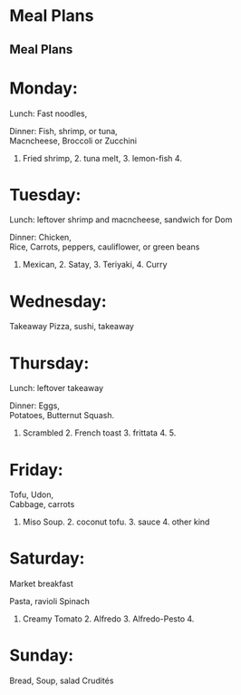 # Meal Plans
## Meal Plans

# Monday:   
Lunch: Fast noodles, 

Dinner:
Fish, shrimp, or tuna,   
Macncheese, Broccoli or Zucchini
1. Fried shrimp, 2. tuna melt, 3. lemon-fish 4.

# Tuesday:   

Lunch: leftover shrimp and macncheese, sandwich for Dom

Dinner:
Chicken,   
Rice,
Carrots, peppers, cauliflower, or green beans
1. Mexican, 2. Satay, 3. Teriyaki, 4. Curry 

# Wednesday:   
Takeaway
Pizza, sushi, takeaway

# Thursday:   
Lunch: leftover takeaway

Dinner: Eggs,   
Potatoes, Butternut Squash.
1. Scrambled  2. French toast  3. frittata  4. 5.

# Friday:
Tofu,
Udon,   
Cabbage, carrots
1. Miso Soup. 2. coconut tofu. 3. sauce 4. other kind


# Saturday:

Market breakfast

Pasta, ravioli
Spinach
1. Creamy Tomato 2. Alfredo 3. Alfredo-Pesto 4. 

# Sunday:

Bread, Soup, salad
Crudités 
